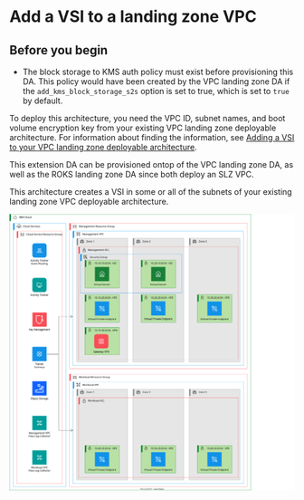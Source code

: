 # Add a VSI to a landing zone VPC

## Before you begin

- The block storage to KMS auth policy must exist before provisioning this DA. This policy would have been created by the VPC landing zone DA if the `add_kms_block_storage_s2s` option is set to true, which is set to `true` by default.

To deploy this architecture, you need the VPC ID, subnet names, and boot volume encryption key from your existing VPC landing zone deployable architecture. For information about finding the information, see [Adding a VSI to your VPC landing zone deployable architecture](https://cloud.ibm.com/docs/secure-infrastructure-vpc?topic=secure-infrastructure-vpc-ext-with-vsi).

This extension DA can be provisioned ontop of the VPC landing zone DA, as well as the ROKS landing zone DA since both deploy an SLZ VPC.

This architecture creates a VSI in some or all of the subnets of your existing landing zone VPC deployable architecture.

![Architecture diagram for adding a VSI to your VPC landing zone deployable architecture](https://raw.githubusercontent.com/terraform-ibm-modules/terraform-ibm-landing-zone/main/reference-architectures/vsi-extension.drawio.svg)



